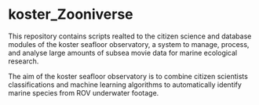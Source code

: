 # koster_Zooniverse
This repository contains scripts realted to the citizen science and database modules of the koster seafloor observatory, a system to manage, process, and analyse large amounts of subsea movie data for marine ecological research.

The aim of the koster seafloor observatory is to combine citizen scientists classifications and machine learning algorithms to automatically identify marine species from ROV underwater footage.
